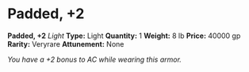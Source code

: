 # Padded, +2

**Padded, +2**
_Light_
**Type:** Light
**Quantity:** 1
**Weight:** 8 lb
**Price:** 40000 gp
**Rarity:** Veryrare
**Attunement:** None

*You have a +2 bonus to AC while wearing this armor.*